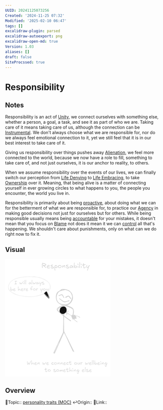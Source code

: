 ```yaml
---
UUID: 20241125073256
Created: '2024-11-25 07:32'
Modified: '2025-02-10 06:47'
tags: []
excalidraw-plugin: parsed
excalidraw-autoexport: png
excalidraw-open-md: true
Version: 1.03
aliases: []
draft: false
SiteProcssed: true
---
```


# Responsibility

## Notes

Responsibility is an act of [Unity](/notes/unity.md), we connect ourselves with something else, whether a person, a goal, a task, and see it as part of who we are. Taking care of it means taking care of us, although the connection can be [Instrumental](/notes/instrumental.md). We don't always choose what we are responsible for, nor do we always feel emotional connection to it, yet we still feel that it is in our best interest to take care of it.

Giving us responsibility over things pushes away [Alienation](/notes/alienation.md), we feel more connected to the world, because we now have a role to fill, something to take care of, and not just ourselves, it is our anchor to reality, to others.

When we assume responsibility over the events of our lives, we can finally switch our perception from [Life Denying](/notes/helplessness.md) to [Life Embracing](/notes/will-to-power.md), to take [Ownership](/notes/ownership.md) over it. Meaning, that being alive is a matter of connecting yourself in ever growing circles to what happens to you, the people you encounter, the world you live in.

Responsibility is primarily about being [proactive](/notes/proactiveness.md), about doing what we can for the betterment of what we are responsible for, to practice our [Agency](/notes/agency.md) in making good decisions not just for ourselves but for others. While being responsible usually means being [accountable](/notes/accountability.md) for your mistakes, it doesn't mean that you focus on [Blame](/notes/blame.md) not does it mean it we can [control](/notes/acceptance.md) all that's happening. We shouldn't care about punishments, only on what can we do right now to fix it.
## Visual

![Responsibility.webp](/notes/responsibility.webp)

## Overview
🔼Topic:: [personality traits (MOC)](/mocs/personality-traits-moc.md)
↩️Origin::
🔗Link::


